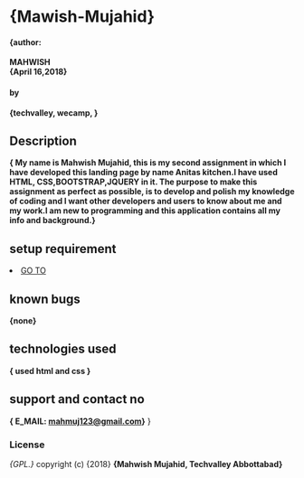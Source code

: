 # {Mawish-Mujahid}
#### {author:
**MAHWISH  
  {April 16,2018}**
#### by
**{techvalley,
wecamp,
}**
## Description
**{
  My name is Mahwish Mujahid, this is my second assignment in which I have developed this landing page by name Anitas kitchen.I have used HTML, CSS,BOOTSTRAP,JQUERY in it. The purpose to make this assignment as perfect as possible, is to develop and polish my knowledge of coding and I want other developers and users to know about me and my work.I am new to programming and this application contains all my info and background.}**
  ## setup requirement
<li>
 <a href="https://github.com/MAHI-M/2nd-assignment-We-Camp-.git">GO TO</a>

 ## known bugs
 **{none}**
 ## technologies used
 **{
   used html and css
 }**
 ## support and contact no
 **{
   E_MAIL: mahmuj123@gmail.com}**
 }
 ### License
 *{GPL.}*
 copyright (c) {2018} **{Mahwish Mujahid, Techvalley Abbottabad}**

